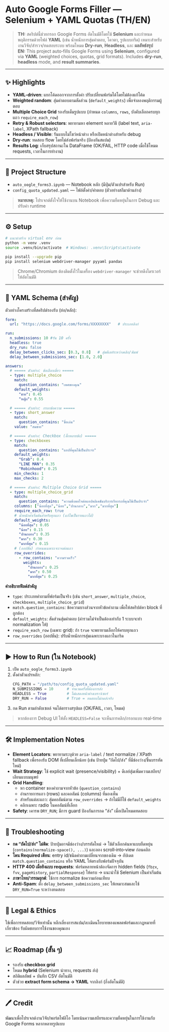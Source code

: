 # Auto Google Forms Filler — Selenium + YAML Quotas (TH/EN)

> **TH:** สคริปต์นี้ช่วยกรอก Google Forms อัตโนมัติโดยใช้ **Selenium** และกำหนดพฤติกรรมด้วยไฟล์ **YAML** (เช่น น้ำหนักการสุ่มคำตอบ, โควตา, รูปแบบกริด) เหมาะสำหรับงานวิจัย/สำรวจ/ทดสอบระบบ พร้อมโหมด **Dry‑run**, **Headless**, และ **ผลลัพธ์สรุป**  
> **EN:** This project auto‑fills Google Forms using **Selenium**, configured via **YAML** (weighted choices, quotas, grid formats). Includes **dry‑run**, **headless** mode, and **result summaries**.

---

## ✨ Highlights
- **YAML‑driven**: แยกโค้ดออกจากการตั้งค่า ปรับเปลี่ยนฟอร์มได้โดยไม่ต้องแก้โค้ด
- **Weighted random**: สุ่มคำตอบตามสัดส่วน (`default_weights`) เพื่อจำลองพฤติกรรมผู้ตอบ
- **Multiple Choice Grid** รองรับเต็มรูปแบบ (กำหนด `columns`, `rows`, บังคับเลือกครบทุกแถว `require_each_row`)
- **Retry & Robust selectors**: พยายามหา element หลายวิธี (label text, `aria-label`, XPath fallback)
- **Headless / Visible**: รันแบบไม่โชว์หน้าต่าง หรือเปิดหน้าต่างสำหรับ debug
- **Dry‑run**: ทดสอบ flow โดยไม่ส่งฟอร์มจริง (ป้องกันสแปม)
- **Results Log**: เก็บสรุปสถานะใน DataFrame (OK/FAIL, HTTP code เมื่อใช้โหมด requests, เวลาในการทำงาน)

---

## 📁 Project Structure
- `auto_oogle_forms3.ipynb` — Notebook หลัก (มีปุ่ม/ตัวแปรสำหรับ Run)
- `config_quota_updated.yaml` — ไฟล์ตั้งค่า/คำตอบ (ตัวอย่างสกีมาด้านล่าง)

> **หมายเหตุ:** โปรเจกต์ตั้งใจให้ใช้งานบน Notebook เพื่อความยืดหยุ่นในการ Debug และปรับค่า runtime

---

## ⚙️ Setup
```bash
# แนะนำสร้าง virtual env ก่อน
python -m venv .venv
source .venv/bin/activate  # Windows: .venv\Scripts\activate

pip install --upgrade pip
pip install selenium webdriver-manager pyyaml pandas
```

> Chrome/Chromium ต้องติดตั้งไว้ในเครื่อง `webdriver-manager` จะช่วยดึงไดรเวอร์ให้อัตโนมัติ

---

## 🧩 YAML Schema (สำคัญ)
ตัวอย่างโครงสร้างที่สคริปต์รองรับ (ย่อ/หลัก):

```yaml
form:
  url: "https://docs.google.com/forms/XXXXXXXX"   # ประเภทลิงก์

run:
  n_submissions: 10 #รัน 10 ครั้ง
  headless: true
  dry_run: false
  delay_between_clicks_sec: [0.3, 0.8]   # สุ่มดีเลย์ระหว่างคลิก/พิมพ์ 
  delay_between_submissions_sec: [1.0, 2.0]

answers:
  # ===== ตัวอย่าง: ข้อเลือกเดี่ยว =====
  - type: multiple_choice
    match:
      question_contains: "เพศของคุณ"
    default_weights:
      "ชาย": 0.45
      "หญิง": 0.55

  # ===== ตัวอย่าง: กรอกข้อความ =====
  - type: short_answer
    match:
      question_contains: "ชื่อเล่น"
    value: "สมชาย"

  # ===== ตัวอย่าง: Checkbox (ติ๊กหลายข้อ) =====
  - type: checkboxes
    match:
      question_contains: "แอปที่คุณใช้เป็นประจำ"
    default_weights:
      "Grab": 0.4
      "LINE MAN": 0.35
      "Robinhood": 0.25
    min_checks: 1
    max_checks: 2

  # ===== ตัวอย่าง: Multiple Choice Grid =====
  - type: multiple_choice_grid
    match:
      question_contains: "ความพึงพอใจต่อแอปพลิเคชันบริการเรียกรถที่คุณใช้เป็นประจำ"
    columns: ["น้อยที่สุด","น้อย","ปานกลาง","มาก","มากที่สุด"]
    require_each_row: true
    # น้ำหนักค่าเริ่มต้นสำหรับทุกแถว (แก้ไขเป็นรายแถวได้)
    default_weights:
      "น้อยที่สุด": 0.05
      "น้อย": 0.15
      "ปานกลาง": 0.35
      "มาก": 0.30
      "มากที่สุด": 0.15
    # (ออปชัน) กำหนดเฉพาะเจาะจงต่อแถว
    row_overrides:
      - row_contains: "ความรวดเร็ว"
        weights:
          "ปานกลาง": 0.25
          "มาก": 0.50
          "มากที่สุด": 0.25
```

**คำอธิบายฟิลด์สำคัญ**
- `type`: ประเภทคำถามที่ฟอร์มเป็นจริง (เช่น `short_answer`, `multiple_choice`, `checkboxes`, `multiple_choice_grid`)
- `match.question_contains`: ข้อความบางส่วนจากหัวข้อคำถาม เพื่อให้สคริปต์หา block ที่ถูกต้อง
- `default_weights`: สัดส่วนสุ่มคำตอบ (ค่ารวมไม่จำเป็นต้องเท่ากับ 1 ระบบจะทำ normalization ให้)
- `require_each_row` (เฉพาะ grid): ถ้า `true` จะพยายามเลือกให้ครบทุกแถว
- `row_overrides` (ออปชัน): ปรับน้ำหนักการสุ่มเฉพาะบางแถวในกริด

---

## ▶️ How to Run (ใน Notebook)
1. เปิด `auto_oogle_forms3.ipynb`
2. ตั้งค่าตัวแปรหลัก:
   ```python
   CFG_PATH = "/path/to/config_quota_updated.yaml"
   N_SUBMISSIONS = 10      # จำนวนครั้งที่ต้องการส่ง
   HEADLESS = True         # ไม่แสดงหน้าต่างเบราว์เซอร์
   DRY_RUN = False         # True = ทดสอบไม่กดส่งจริง
   ```
3. กด Run ตามลำดับเซลล์ จนได้ตารางสรุปผล (OK/FAIL, เวลา, โหมด)

> หากต้องการ Debug UI ให้ตั้ง `HEADLESS=False` จะเห็นการคลิก/กรอกแบบ real‑time

---

## 🛠️ Implementation Notes
- **Element Locators**: พยายามระบุด้วย `aria-label` / text normalize / XPath fallback เพื่อรองรับ DOM ที่เปลี่ยนเล็กน้อย (เช่น ป้ายปุ่ม “ถัดไป/ส่ง” ที่มีช่องว่าง/ขึ้นบรรทัดใหม่)
- **Wait Strategy**: ใช้ explicit wait (presence/visibility) + ดีเลย์สุ่มเพิ่มความเสถียร/เลียนแบบมนุษย์
- **Grid Handling**:
  - หา container ของคำถามจากหัวข้อ (`question_contains`)
  - อ่านรายการแถว (rows) และคอลัมน์ (columns) ที่มองเห็น
  - สำหรับแต่ละแถว: สุ่มคอลัมน์ตาม `row_overrides` → ถ้าไม่มีก็ใช้ `default_weights`
  - คลิกเฉพาะ radio ในคอลัมน์ที่เลือก
- **Safety**: เคารพ `DRY_RUN`; มีการ guard ป้องกันการกด “ส่ง” เมื่อเปิดโหมดทดสอบ

---

## 🧪 Troubleshooting
- **กด “ถัดไป/ส่ง” ไม่ติด**: ป้ายปุ่มอาจมีช่องว่าง/บรรทัดใหม่ → ใช้ตัวเลือกค้นหาแบบยืดหยุ่น (`contains(normalize-space(), ...)`) และลอง scroll‑into‑view ก่อนคลิก
- **โดน Required เตือน**: entry id/ชนิดคำถามเปลี่ยนจากของเดิม → อัปเดต `match.question_contains` หรือ YAML ให้ตรงกับฟอร์มปัจจุบัน
- **HTTP 400 เมื่อยิงแบบ requests**: ฟอร์มหลายหน้าต้องจัดการ hidden fields (`fbzx`, `fvv`, `pageHistory`, `partialResponse`) ให้ครบ → แนะนำใช้ Selenium เป็นค่าเริ่มต้น
- **ภาษาไทย/วรรณยุกต์**: ใช้การ normalize ข้อความก่อนเทียบ
- **Anti‑Spam**: ตั้ง `delay_between_submissions_sec` ให้เหมาะสมและใช้ `DRY_RUN=True` ระหว่างทดสอบ

---

## 📜 Legal & Ethics
ใช้เพื่อการทดสอบ/วิจัยเท่านั้น หลีกเลี่ยงการสแปม/ละเมิดนโยบายของแพลตฟอร์มและกฎหมายที่เกี่ยวข้อง รับผิดชอบการใช้งานของคุณเอง

---

## 📈 Roadmap (สั้น ๆ)
- รองรับ **checkbox grid**
- โหมด **hybrid** (Selenium นำทาง, requests ส่ง)
- สถิติผลลัพธ์ + บันทึก CSV อัตโนมัติ
- ตัวช่วย **extract form schema → YAML** จากลิงก์ (กึ่งอัตโนมัติ)

---

## 🖊️ Credit
พัฒนาเพื่อโปรเจกต์งานวิจัย/พอร์ตโฟลิโอ โดยเน้นความเสถียรและความยืดหยุ่นในการใช้งานกับ Google Forms หลากหลายรูปแบบ
```